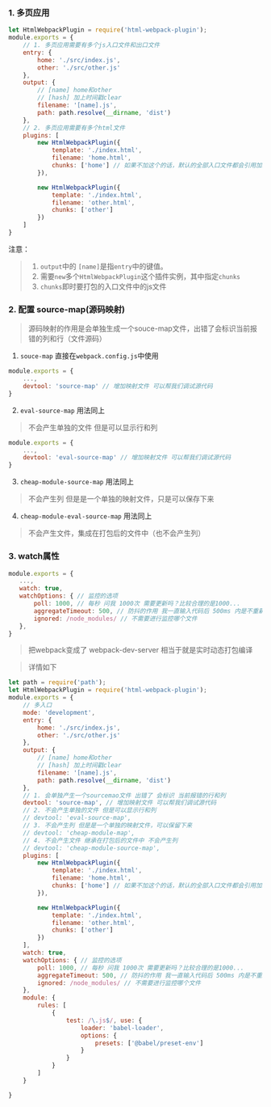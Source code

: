 
### 1. 多页应用
```js
let HtmlWebpackPlugin = require('html-webpack-plugin');
module.exports = {
    // 1. 多页应用需要有多个js入口文件和出口文件
    entry: {
        home: './src/index.js',
        other: './src/other.js'
    },
    output: {
        // [name] home和other
        // [hash] 加上时间戳clear
        filename: '[name].js',
        path: path.resolve(__dirname, 'dist')
    },
    // 2. 多页应用需要有多个html文件
    plugins: [
        new HtmlWebpackPlugin({
            template: './index.html',
            filename: 'home.html',
            chunks: ['home'] // 如果不加这个的话，默认的全部入口文件都会引用加载一遍。
        }),

        new HtmlWebpackPlugin({
            template: './index.html',
            filename: 'other.html',
            chunks: ['other']
        })
    ]
}
```
注意：
> 1. `output`中的 `[name]`是指`entry`中的键值。
> 2. 需要`new`多个`HtmlWebpackPlugin`这个插件实例，其中指定`chunks`
> 3. `chunks`即时要打包的入口文件中的js文件


### 2. 配置 source-map(源码映射)
> 源码映射的作用是会单独生成一个souce-map文件，出错了会标识当前报错的列和行（文件源码）
1. `souce-map` 直接在`webpack.config.js`中使用
```js
module.exports = {
    ...,
    devtool: 'source-map' // 增加映射文件 可以帮我们调试源代码
}
```
2. `eval-source-map` 用法同上
> 不会产生单独的文件 但是可以显示行和列
```js
module.exports = {
    ...,
    devtool: 'eval-source-map' // 增加映射文件 可以帮我们调试源代码
}
```
3. `cheap-module-source-map` 用法同上
> 不会产生列 但是是一个单独的映射文件，只是可以保存下来
4. `cheap-module-eval-source-map` 用法同上
> 不会产生文件，集成在打包后的文件中（也不会产生列）

 ### 3. watch属性
 ```js
module.exports = {
    ...,
    watch: true,
    watchOptions: { // 监控的选项
        poll: 1000, // 每秒 问我 1000次 需要更新吗？比较合理的是1000...
        aggregateTimeout: 500, // 防抖的作用 我一直输入代码后 500ms 内是不重新打包的。
        ignored: /node_modules/ // 不需要进行监控哪个文件
    },
}
 ```
 > 把webpack变成了 webpack-dev-server 相当于就是实时动态打包编译

> 详情如下

```js
let path = require('path');
let HtmlWebpackPlugin = require('html-webpack-plugin');
module.exports = {
    // 多入口
    mode: 'development',
    entry: {
        home: './src/index.js',
        other: './src/other.js'
    },
    output: {
        // [name] home和other
        // [hash] 加上时间戳clear
        filename: '[name].js',
        path: path.resolve(__dirname, 'dist')
    },
    // 1. 会单独产生一个sourcemao文件 出错了 会标识 当前报错的行和列
    devtool: 'source-map', // 增加映射文件 可以帮我们调试源代码
    // 2. 不会产生单独的文件 但是可以显示行和列
    // devtool: 'eval-source-map',
    // 3. 不会产生列 但是是一个单独的映射文件，可以保留下来
    // devtool: 'cheap-module-map',
    // 4. 不会产生文件 继承在打包后的文件中 不会产生列
    // devtool: 'cheap-module-source-map',
    plugins: [
        new HtmlWebpackPlugin({
            template: './index.html',
            filename: 'home.html',
            chunks: ['home'] // 如果不加这个的话，默认的全部入口文件都会引用加载一遍。
        }),

        new HtmlWebpackPlugin({
            template: './index.html',
            filename: 'other.html',
            chunks: ['other']
        })
    ],
    watch: true,
    watchOptions: { // 监控的选项
        poll: 1000, // 每秒 问我 1000次 需要更新吗？比较合理的是1000...
        aggregateTimeout: 500, // 防抖的作用 我一直输入代码后 500ms 内是不重新打包的。
        ignored: /node_modules/ // 不需要进行监控哪个文件
    },
    module: {
        rules: [
            {
                test: /\.js$/, use: {
                    loader: 'babel-loader',
                    options: {
                        presets: ['@babel/preset-env']
                    }
                }
            }
        ]
    }

}
```
 
 
